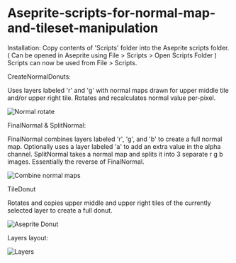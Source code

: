 # Aseprite-scripts-for-normal-map-and-tileset-manipulation

Installation: 
Copy contents of 'Scripts' folder into the Aseprite scripts folder. ( Can be opened in Aseprite using File > Scripts > Open Scripts Folder )
Scripts can now be used from File > Scripts.




CreateNormalDonuts:

Uses layers labeled 'r' and 'g' with normal maps drawn for upper middle tile and/or upper right tile. Rotates and recalculates normal value per-pixel.

![Normal rotate](https://user-images.githubusercontent.com/36958266/111036898-54bb8380-842a-11eb-8d45-dcb563139275.png)


FinalNormal & SplitNormal:

FinalNormal combines layers labeled 'r', 'g', and 'b' to create a full normal map. Optionally uses a layer labeled 'a' to add an extra value in the alpha channel.
SplitNormal takes a normal map and splits it into 3 separate r g b images. Essentially the reverse of FinalNormal.

![Combine normal maps](https://user-images.githubusercontent.com/36958266/111037015-f04cf400-842a-11eb-9ee0-95b1fb0cea08.png)


TileDonut

Rotates and copies upper middle and upper right tiles of the currently selected layer to create a full donut.

![Aseprite Donut](https://user-images.githubusercontent.com/36958266/111037038-12df0d00-842b-11eb-9b0f-1d2daf8998f8.png)




Layers layout:

![Layers](https://user-images.githubusercontent.com/36958266/111037045-196d8480-842b-11eb-94e7-ed75ad72950c.PNG)





